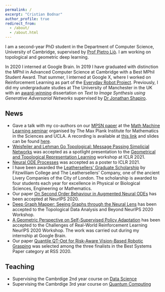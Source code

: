 ```yaml
---
permalink: /
excerpt: "Cristian Bodnar"
author_profile: true
redirect_from: 
  - /about/
  - /about.html
---
```

I am a second-year PhD student in the Department of Computer Science, University of Cambridge, supervised by
[Prof Pietro Liò](https://www.cl.cam.ac.uk/~pl219/). I am working on topological and geometric deep learning. 

In 2020 I interned at Google Brain. In 2019 I have graduated with distinction the MPhil in Advanced Computer Science at Cambridge with a Best MPhil Student Award. That summer, I interned at Google X, where I worked 
on Reinforcement Learning as part of the [Everyday Robot Project](https://x.company/projects/everyday-robots). 
Previously, I did my undergraduate studies at The University of 
Manchester in the UK with an [award-winning](https://www.manchester.ac.uk/discover/news/multiple-successes-for-manchester-undergrads-at-worlds-most-prestigious-student-awards/) dissertation on *Text to Image Synthesis using Generative Adversarial Networks* supervised 
by [Dr Jonathan Shapiro](http://www.cs.man.ac.uk/~jls/). 

## News

- Gave a talk with my co-authors on our [MPSN paper](https://arxiv.org/abs/2103.03212) at the [Math Machine Learning seminar](https://www.mis.mpg.de/montufar/seminars/math-ml-seminar.html) organised by The Max Plank Institute for Mathematics in the Sciences and UCLA. A recording is available at [this link](https://media.mis.mpg.de/mml/2021-04-08/) and slides can be found [here](https://crisbodnar.github.io/files/mml_talk.pdf).
- [Weisfeiler and Lehman Go Topological: Message Passing Simplicial Networks](https://arxiv.org/abs/2103.03212) was accepted as a spotlight presentation to the [Geometrical and Topological Representation Learning](https://gt-rl.github.io/) workshop at ICLR 2021. 
- [Neural ODE Processes](https://openreview.net/forum?id=27acGyyI1BY) was accepted as a poster to ICLR 2021. 
- I have been awarded the [Leathersellers' Graduate Scholarship](https://www.fitz.cam.ac.uk/college-life/fees-funding-and-awards/postgraduate-scholarships-and-prizes) by Fitzwilliam College and The Leathersellers' Company, one of the ancient Livery Companies of the City of London. The scholarship is awarded to four students each year for excellence in Physical or Biological Sciences, Engineering or Mathematics. 
- Our paper [On Second Order Behaviour in Augmented Neural ODEs](https://arxiv.org/abs/2006.07220) has been accepted at NeurIPS 2020. 
- [Deep Graph Mapper: Seeing Graphs through the Neural Lens](https://arxiv.org/abs/2002.03864) has been accepted to the Topological Data Analysis and Beyond NeurIPS 2020 Workshop. 
- [A Geometric Perspective on Self-Supervised Policy Adaptation](https://arxiv.org/abs/2011.07318) has been accepted to the Challenges of Real-World Reinforcement Learning NeurIPS 2020 Workshop. The work was carried out during my internship at Google Brain.  
- Our paper [Quantile QT-Opt for Risk-Aware Vision-Based Robotic Grasping](https://q2-opt.github.io/) was selected among the three finalists in the Best Systems Paper category at RSS 2020. 

## Teaching 

- Supervising the Cambrdige 2nd year course on [Data Science](https://www.cl.cam.ac.uk/teaching/2021/DataSci/)
- Supervising the Cambrdige 3rd year course on [Quantum Computing](https://www.cl.cam.ac.uk/teaching/1920/QuantComp/)
